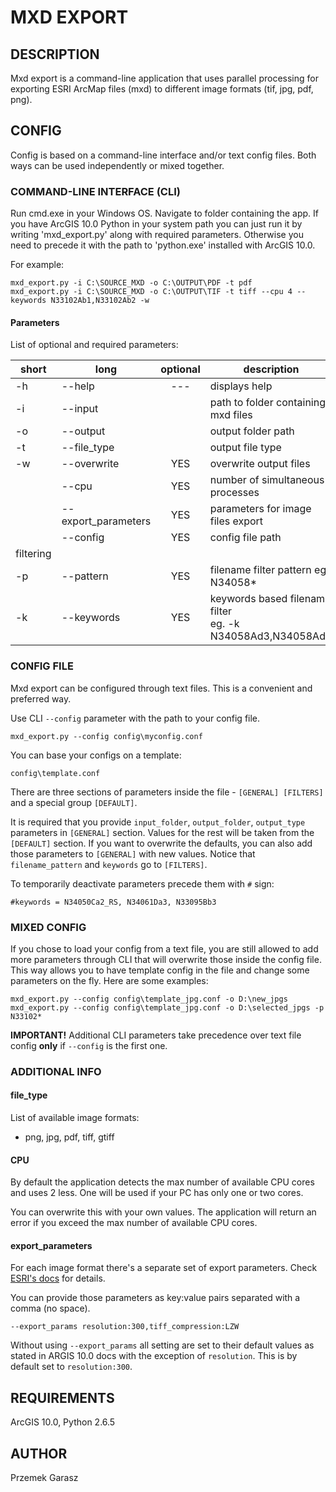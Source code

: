 # MXD EXPORT

## DESCRIPTION
Mxd export is a command-line application that uses parallel processing for exporting ESRI ArcMap files (mxd) to different image formats (tif, jpg, pdf, png).

## CONFIG
Config is based on a command-line interface and/or text config files. Both ways can be used independently or mixed together.

### COMMAND-LINE INTERFACE (CLI)

Run cmd.exe in your Windows OS. Navigate to folder containing the app. If you have ArcGIS 10.0 Python in your system path you can just run it by writing 'mxd_export.py' along with required parameters. Otherwise you need to precede it with the path to 'python.exe' installed with ArcGIS 10.0.

For example:

    mxd_export.py -i C:\SOURCE_MXD -o C:\OUTPUT\PDF -t pdf
    mxd_export.py -i C:\SOURCE_MXD -o C:\OUTPUT\TIF -t tiff --cpu 4 --keywords N33102Ab1,N33102Ab2 -w

#### Parameters

List of optional and required parameters:

| short |        long         | optional |              description              |
| ----- | ------------------- | :------: | ------------------------------------- |
|  -h   | --help              |   ---    | displays help                         |
|  -i   | --input             |          | path to folder containing mxd files   |
|  -o   | --output            |          | output folder path                    |
|  -t   | --file_type         |          | output file type                      |
|  -w   | --overwrite         |   YES    | overwrite output files                |
|       | --cpu               |   YES    | number of simultaneous processes      |
|       | --export_parameters |   YES    | parameters for image files export     |
|       | --config            |   YES    | config file path                      |
| filtering |
|  -p   | --pattern           |   YES    | filename filter pattern eg. N34058*   |
|  -k   | --keywords          |   YES    | keywords based filename filter<br>eg. -k N34058Ad3,N34058Ad2 |

### CONFIG FILE

Mxd export can be configured through text files. This is a convenient and preferred way.

Use CLI `--config` parameter with the path to your config file.

    mxd_export.py --config config\myconfig.conf

You can base your configs on a template:

    config\template.conf

There are three sections of parameters inside the file - `[GENERAL] [FILTERS]` and a special group `[DEFAULT]`.

It is required that you provide `input_folder`, `output_folder`, `output_type` parameters in `[GENERAL]` section. Values for the rest will be taken from the `[DEFAULT]` section. If you want to overwrite the defaults, you can also add those parameters to `[GENERAL]` with new values. Notice that `filename_pattern` and `keywords` go to `[FILTERS]`.

To temporarily deactivate parameters precede them with `#` sign:

    #keywords = N34050Ca2_RS, N34061Da3, N33095Bb3

### MIXED CONFIG

If you chose to load your config from a text file, you are still allowed to add more parameters through CLI that will overwrite those inside the config file. This way allows you to have template config in the file and change some parameters on the fly. Here are some examples:

    mxd_export.py --config config\template_jpg.conf -o D:\new_jpgs
    mxd_export.py --config config\template_jpg.conf -o D:\selected_jpgs -p N33102*

**IMPORTANT!**
Additional CLI parameters take precedence over text file config **only** if `--config` is the first one.

### ADDITIONAL INFO

#### file_type

List of available image formats:

- png, jpg, pdf, tiff, gtiff

#### CPU

By  default the application detects the max number of available CPU cores and uses 2 less. One will be used if your PC has only one or two cores.

You can overwrite this with your own values. The application will return an error if you exceed the max number of available CPU cores.

#### export_parameters

For each image format there's a separate set of export parameters. Check [ESRI's docs](http://help.arcgis.com/en/arcgisdesktop/10.0/help/index.html#/ExportToTIFF/00s300000009000000/) for details.

You can provide those parameters as key:value pairs separated with a comma (no space).

    --export_params resolution:300,tiff_compression:LZW

Without using `--export_params` all setting are set to their default values as stated in ARGIS 10.0 docs with the exception of `resolution`. This is by default set to `resolution:300`.

## REQUIREMENTS

ArcGIS 10.0, Python 2.6.5

## AUTHOR

Przemek Garasz
